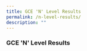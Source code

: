 ```yaml
---
title: GCE 'N' Level Results
permalink: /n-level-results/
description: ""
---
```


### GCE 'N' Level Results